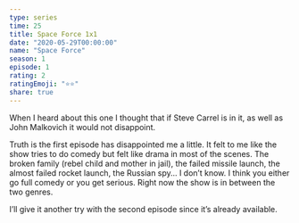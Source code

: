 ```yaml
---
type: series
time: 25
title: Space Force 1x1
date: "2020-05-29T00:00:00"
name: "Space Force"
season: 1
episode: 1
rating: 2
ratingEmoji: "⭐️⭐️"
share: true
---
```


When I heard about this one I thought that if Steve Carrel is in it, as well as John Malkovich it would not disappoint.

Truth is the first episode has disappointed me a little. It felt to me like the show tries to do comedy but felt like drama in most of the scenes. The broken family (rebel child and mother in jail), the failed missile launch, the almost failed rocket launch, the Russian spy… I don’t know. I think you either go full comedy or you get serious. Right now the show is in between the two genres.

I’ll give it another try with the second episode since it’s already available.
